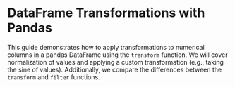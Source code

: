 # DataFrame Transformations with Pandas

This guide demonstrates how to apply transformations to numerical columns in a pandas DataFrame using the `transform` function. We will cover normalization of values and applying a custom transformation (e.g., taking the sine of values). Additionally, we compare the differences between the `transform` and `filter` functions.
